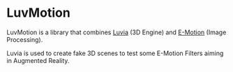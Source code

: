 LuvMotion
=========

LuvMotion is a library that combines [Luvia](https://github.com/yuripourre/luvia) (3D Engine) and [E-Motion](https://github.com/yuripourre/e-motion) (Image Processing).

Luvia is used to create fake 3D scenes to test some E-Motion Filters aiming in Augmented Reality.

